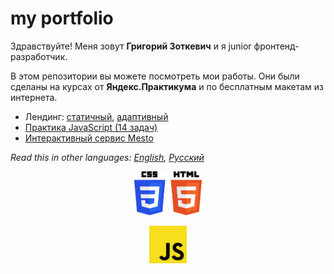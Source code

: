 # my portfolio
Здравствуйте! Меня зовут **Григорий Зоткевич** и я junior фронтенд-разработчик. 

В этом репозитории вы можете посмотреть мои работы. Они были сделаны на курсах от **Яндекс.Практикума** и по бесплатным макетам из интернета.

* Лендинг: [статичный](../../tree/master/sprint-2), [адаптивный](../../tree/master/sprint-4)
* [Практика JavaScript (14 задач)](../../tree/master/sprint-5)
* [Интерактивный сервис Mesto](../../tree/master/sprint-8)

*Read this in other languages: [English](README.md), [Русский](README.ru.md)*

<p align="center">
  <a href="https://github.com/quis0/my-portfolio/tree/master/sprint-4">
    <img src="https://github.com/quis0/my-portfolio/blob/master/images/CSS3HTML5-logo.svg" alt="" height="70px">
  </a>
</p>
<p align="center">
  <a href="https://github.com/quis0/my-portfolio/tree/master/sprint-8">
    <img src="https://github.com/quis0/my-portfolio/blob/master/images/JS-logo.svg" alt="" width="60px" height="60px">
  </a>
</p>

